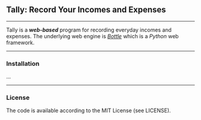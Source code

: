 ## Tally: Record Your Incomes and Expenses

- - -

Tally is a _**web-based**_ program for recording everyday incomes and expenses. The underlying web engine is [_Bottle_](http://bottlepy.org) which is a _Python_ web framework.

- - -

### Installation

...

- - -

### License

The code is available according to the MIT License (see LICENSE).